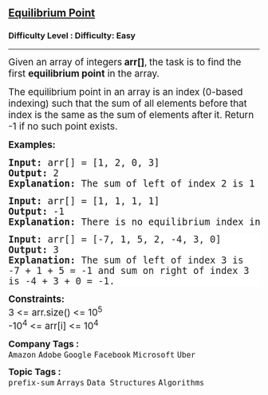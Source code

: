 <h2><a href="https://www.geeksforgeeks.org/problems/equilibrium-point-1587115620/1?page=1&category=prefix-sum&status=unsolved&sortBy=submissions">Equilibrium Point</a></h2><h3>Difficulty Level : Difficulty: Easy</h3><hr><div class="problems_problem_content__Xm_eO"><p><span style="font-size: 14pt;">Given an array of integers<strong> arr[]</strong>,<strong> </strong>the task is to find the first <strong>equilibrium point</strong>&nbsp;in the array.</span></p>
<p><span style="font-size: 14pt;">The equilibrium point in an array is an index (0-based indexing) such that the sum of all elements before<strong>&nbsp;</strong>that index is the&nbsp;same&nbsp;as the&nbsp;sum<strong>&nbsp;</strong>of elements&nbsp;after<strong>&nbsp;</strong>it.&nbsp;</span><span style="font-size: 14pt;">Return -1 if no such point exists.&nbsp;</span></p>
<p><span style="font-size: 14pt;"><strong>Examples:</strong></span></p>
<pre><span style="font-size: 14pt;"><strong>Input: </strong>arr[] = [1, 2, 0, 3]<br><strong>Output: </strong>2<strong> 
Explanation: </strong></span><span style="font-size: 18.6667px;">The sum of left of index 2 is 1 + 2 = 3 and sum on right of index 2 is 3.</span></pre>
<pre><span style="font-size: 14pt;"><strong>Input: </strong>arr[] = [1, 1, 1, 1]<br><strong>Output: </strong>-1<strong>
Explanation: </strong>There is no equilibrium index in the array.<br></span></pre>
<pre style="text-wrap: wrap; color: #222222; background-color: #ffffff;"><span style="font-size: 14pt;"><strong>Input: </strong>arr[] = [-7, 1, 5, 2, -4, 3, 0]</span><span style="color: #222222;"><span style="text-wrap-mode: wrap;"><br></span></span><span style="font-size: 14pt;"><strong>Output: </strong>3<strong>
Explanation: </strong></span><span style="color: #222222;"><span style="font-size: 18.6667px; text-wrap-mode: wrap;">The sum of left of index 3 is -7 + 1 + 5 = -1 and sum on right of index 3 is -4 + 3 + 0 = -1.</span></span></pre>
<p><span style="font-size: 14pt;"><strong>Constraints:</strong><br>3 &lt;= arr.size() &lt;= 10<sup>5</sup><br><span style="font-size: 18.6667px;">-10</span><sup>4</sup> &lt;= arr[i] &lt;= 10<sup>4</sup></span></p></div><p><span style=font-size:18px><strong>Company Tags : </strong><br><code>Amazon</code>&nbsp;<code>Adobe</code>&nbsp;<code>Google</code>&nbsp;<code>Facebook</code>&nbsp;<code>Microsoft</code>&nbsp;<code>Uber</code>&nbsp;<br><p><span style=font-size:18px><strong>Topic Tags : </strong><br><code>prefix-sum</code>&nbsp;<code>Arrays</code>&nbsp;<code>Data Structures</code>&nbsp;<code>Algorithms</code>&nbsp;
